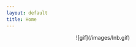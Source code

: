 ```yaml
---
layout: default
title: Home
---
```


<div style="display: flex; justify-content: center ; align-items: center;">
    ![gif](/images/lnb.gif)
</div>
